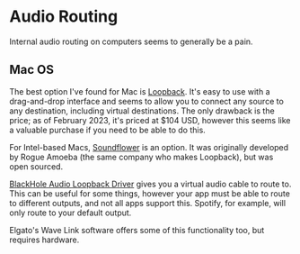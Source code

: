 # Audio Routing

Internal audio routing on computers seems to generally be a pain.

## Mac OS

The best option I've found for Mac is
[Loopback](https://rogueamoeba.com/loopback/). It's easy to use with a
drag-and-drop interface and seems to allow you to connect any source to any
destination, including virtual destinations. The only drawback is the price; as
of February 2023, it's priced at $104 USD, however this seems like a valuable
purchase if you need to be able to do this.

For Intel-based Macs, [Soundflower](https://github.com/mattingalls/Soundflower)
is an option. It was originally developed by Rogue Amoeba (the same company who
makes Loopback), but was open sourced.

[BlackHole Audio Loopback Driver](https://github.com/ExistentialAudio/BlackHole)
gives you a virtual audio cable to route to. This can be useful for some things,
however your app must be able to route to different outputs, and not all apps
support this. Spotify, for example, will only route to your default output.

Elgato's Wave Link software offers some of this functionality too, but requires
hardware.
